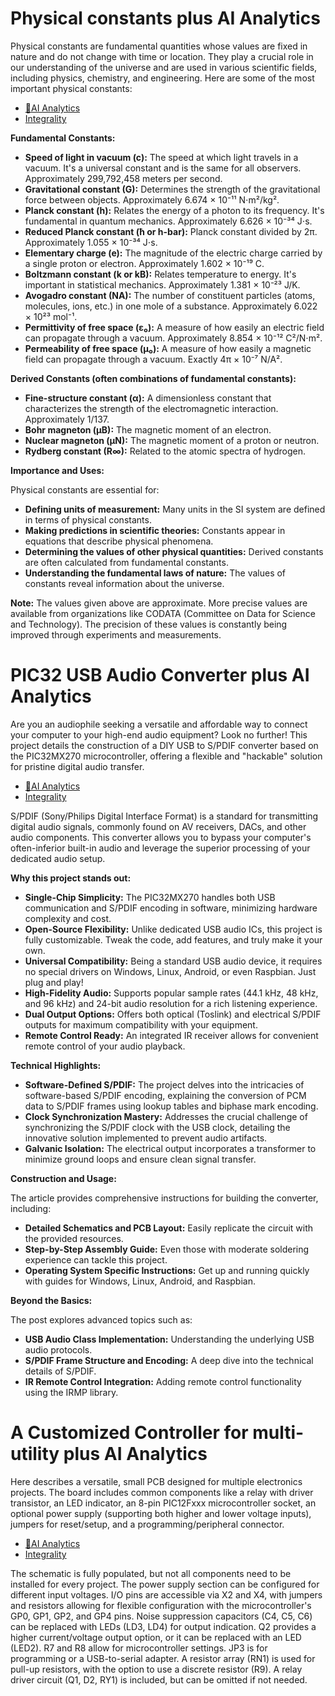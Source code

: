 
# Physical constants plus AI Analytics
Physical constants are fundamental quantities whose values are fixed in nature and do not change with time or location. They play a crucial role in our understanding of the universe and are used in various scientific fields, including physics, chemistry, and engineering.  Here are some of the most important physical constants:

- [🧠AI Analytics](https://viadean.notion.site/Physical-constants-plus-AI-Analytics-19e1ae7b9a328083b4a4ee5d04ae51a4?pvs=4)
- [Integrality](https://viadean.notion.site/Physical-quantities-19e1ae7b9a3280edb1edca06cf1a3202?pvs=4)

**Fundamental Constants:**

- **Speed of light in vacuum (c):** The speed at which light travels in a vacuum. It's a universal constant and is the same for all observers. Approximately 299,792,458 meters per second.
- **Gravitational constant (G):** Determines the strength of the gravitational force between objects. Approximately 6.674 × 10⁻¹¹ N⋅m²/kg².
- **Planck constant (h):** Relates the energy of a photon to its frequency. It's fundamental in quantum mechanics. Approximately 6.626 × 10⁻³⁴ J⋅s.
- **Reduced Planck constant (ħ or h-bar):** Planck constant divided by 2π. Approximately 1.055 × 10⁻³⁴ J⋅s.
- **Elementary charge (e):** The magnitude of the electric charge carried by a single proton or electron. Approximately 1.602 × 10⁻¹⁹ C.
- **Boltzmann constant (k or kB):** Relates temperature to energy. It's important in statistical mechanics. Approximately 1.381 × 10⁻²³ J/K.
- **Avogadro constant (NA):** The number of constituent particles (atoms, molecules, ions, etc.) in one mole of a substance. Approximately 6.022 × 10²³ mol⁻¹.
- **Permittivity of free space (ε₀):** A measure of how easily an electric field can propagate through a vacuum. Approximately 8.854 × 10⁻¹² C²/N⋅m².
- **Permeability of free space (μ₀):** A measure of how easily a magnetic field can propagate through a vacuum. Exactly 4π × 10⁻⁷ N/A².

**Derived Constants (often combinations of fundamental constants):**

- **Fine-structure constant (α):** A dimensionless constant that characterizes the strength of the electromagnetic interaction. Approximately 1/137.
- **Bohr magneton (μB):** The magnetic moment of an electron.
- **Nuclear magneton (μN):** The magnetic moment of a proton or neutron.
- **Rydberg constant (R∞):** Related to the atomic spectra of hydrogen.

**Importance and Uses:**

Physical constants are essential for:

- **Defining units of measurement:** Many units in the SI system are defined in terms of physical constants.
- **Making predictions in scientific theories:** Constants appear in equations that describe physical phenomena.
- **Determining the values of other physical quantities:** Derived constants are often calculated from fundamental constants.
- **Understanding the fundamental laws of nature:** The values of constants reveal information about the universe.

**Note:** The values given above are approximate.  More precise values are available from organizations like CODATA (Committee on Data for Science and Technology).  The precision of these values is constantly being improved through experiments and measurements.


# PIC32 USB Audio Converter plus AI Analytics
Are you an audiophile seeking a versatile and affordable way to connect your computer to your high-end audio equipment?  Look no further! This project details the construction of a DIY USB to S/PDIF converter based on the PIC32MX270 microcontroller, offering a flexible and "hackable" solution for pristine digital audio transfer.

- [🧠AI Analytics](https://viadean.notion.site/PIC32-USB-Audio-Converter-plus-AI-Analytics-19b1ae7b9a32800c83bbc4a2d305abab?pvs=4) 
- [Integrality](https://viadean.notion.site/Electromechanical-Devices-19b1ae7b9a3280e0ab52ce81f198e437?pvs=4)

S/PDIF (Sony/Philips Digital Interface Format) is a standard for transmitting digital audio signals, commonly found on AV receivers, DACs, and other audio components. This converter allows you to bypass your computer's often-inferior built-in audio and leverage the superior processing of your dedicated audio setup.

**Why this project stands out:**

- **Single-Chip Simplicity:** The PIC32MX270 handles both USB communication and S/PDIF encoding in software, minimizing hardware complexity and cost.
- **Open-Source Flexibility:** Unlike dedicated USB audio ICs, this project is fully customizable. Tweak the code, add features, and truly make it your own.
- **Universal Compatibility:** Being a standard USB audio device, it requires no special drivers on Windows, Linux, Android, or even Raspbian. Just plug and play!
- **High-Fidelity Audio:** Supports popular sample rates (44.1 kHz, 48 kHz, and 96 kHz) and 24-bit audio resolution for a rich listening experience.
- **Dual Output Options:** Offers both optical (Toslink) and electrical S/PDIF outputs for maximum compatibility with your equipment.
- **Remote Control Ready:** An integrated IR receiver allows for convenient remote control of your audio playback.

**Technical Highlights:**

- **Software-Defined S/PDIF:** The project delves into the intricacies of software-based S/PDIF encoding, explaining the conversion of PCM data to S/PDIF frames using lookup tables and biphase mark encoding.
- **Clock Synchronization Mastery:** Addresses the crucial challenge of synchronizing the S/PDIF clock with the USB clock, detailing the innovative solution implemented to prevent audio artifacts.
- **Galvanic Isolation:** The electrical output incorporates a transformer to minimize ground loops and ensure clean signal transfer.

**Construction and Usage:**

The article provides comprehensive instructions for building the converter, including:

- **Detailed Schematics and PCB Layout:** Easily replicate the circuit with the provided resources.
- **Step-by-Step Assembly Guide:** Even those with moderate soldering experience can tackle this project.
- **Operating System Specific Instructions:** Get up and running quickly with guides for Windows, Linux, Android, and Raspbian.

**Beyond the Basics:**

The post explores advanced topics such as:

- **USB Audio Class Implementation:** Understanding the underlying USB audio protocols.
- **S/PDIF Frame Structure and Encoding:** A deep dive into the technical details of S/PDIF.
- **IR Remote Control Integration:** Adding remote control functionality using the IRMP library.


# A Customized Controller for multi-utility plus AI Analytics
Here describes a versatile, small PCB designed for multiple electronics projects.  The board includes common components like a relay with driver transistor, an LED indicator, an 8-pin PIC12Fxxx microcontroller socket, an optional power supply (supporting both higher and lower voltage inputs), jumpers for reset/setup, and a programming/peripheral connector.
- [🧠AI Analytics](https://viadean.notion.site/A-Customized-Controller-for-multi-utility-plus-AI-Analytics-19b1ae7b9a3280c689bcf5e73099f30d?pvs=4)
- [Integrality](https://viadean.notion.site/Electromechanical-Devices-19b1ae7b9a3280e0ab52ce81f198e437?pvs=4)

The schematic is fully populated, but not all components need to be installed for every project.  The power supply section can be configured for different input voltages.  I/O pins are accessible via X2 and X4, with jumpers and resistors allowing for flexible configuration with the microcontroller's GP0, GP1, GP2, and GP4 pins.  Noise suppression capacitors (C4, C5, C6) can be replaced with LEDs (LD3, LD4) for output indication.  Q2 provides a higher current/voltage output option, or it can be replaced with an LED (LED2).  R7 and R8 allow for microcontroller settings.  JP3 is for programming or a USB-to-serial adapter.  A resistor array (RN1) is used for pull-up resistors, with the option to use a discrete resistor (R9).  A relay driver circuit (Q1, D2, RY1) is included, but can be omitted if not needed.
